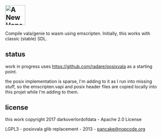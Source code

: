 ## <img title="A New Hope" src="https://upload.wikimedia.org/wikipedia/commons/2/2a/Rebel_Alliance_logo.svg" width="64">

Compile vala/genie to wasm using emscripten. 
Initially, this works with classic (stable) SDL. 




## status
work in progress
uses https://github.com/radare/posixvala as a starting point. 

the posix implementation is sparse, I'm adding to it as I run into missing stuff, 
so the emscripten.vapi and posix header files are copied locally into this projet while I'm adding to them.


## license

this work copyright 2017 darkoverlordofdata - Apache 2.0 License

LGPL3 - posixvala glib replacement - 2013 - pancake@nopcode.org

